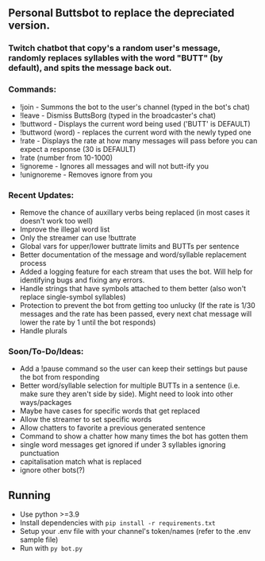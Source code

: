 ## Personal Buttsbot to replace the depreciated version.

### Twitch chatbot that copy's a random user's message, randomly replaces syllables with the word "BUTT" (by default), and spits the message back out.

### Commands:

- !join - Summons the bot to the user's channel (typed in the bot's chat)
- !leave - Dismiss ButtsBorg (typed in the broadcaster's chat)
- !buttword - Displays the current word being used ('BUTT' is DEFAULT)
- !buttword (word) - replaces the current word with the newly typed one
- !rate - Displays the rate at how many messages will pass before you can expect a response (30 is DEFAULT)
- !rate (number from 10-1000)
- !ignoreme - Ignores all messages and will not butt-ify you
- !unignoreme - Removes ignore from you

### Recent Updates:

- Remove the chance of auxillary verbs being replaced (in most cases it doesn't work too well)
- Improve the illegal word list
- Only the streamer can use !buttrate
- Global vars for upper/lower buttrate limits and BUTTs per sentence
- Better documentation of the message and word/syllable replacement process
- Added a logging feature for each stream that uses the bot. Will help for identifying bugs and fixing any errors.
- Handle strings that have symbols attached to them better (also won't replace single-symbol syllables)
- Protection to prevent the bot from getting too unlucky (If the rate is 1/30 messages and the rate has been passed, every next chat message will lower the rate by 1 until the bot responds)
- Handle plurals

### Soon/To-Do/Ideas:

- Add a !pause command so the user can keep their settings but pause the bot from responding
- Better word/syllable selection for multiple BUTTs in a sentence (i.e. make sure they aren't side by side). Might need to look into other ways/packages
- Maybe have cases for specific words that get replaced
- Allow the streamer to set specific words
- Allow chatters to favorite a previous generated sentence
- Command to show a chatter how many times the bot has gotten them
- single word messages get ignored if under 3 syllables ignoring punctuation
- capitalisation match what is replaced
- ignore other bots(?)

## Running

- Use python >=3.9
- Install dependencies with `pip install -r requirements.txt`
- Setup your .env file with your channel's token/names (refer to the .env sample file)
- Run with `py bot.py`
